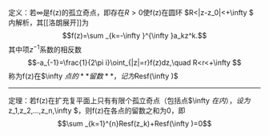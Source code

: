 定义：若$\infty$是f(z)的孤立奇点，即存在$R>0$使f(z)在圆环 $R<|z-z_0|<+\infty $ 内解析，其[[洛朗展开]]为
$$f(z)=\sum _{k=-\infty }^{\infty }a_kz^k.$$
其中项$z^{-1}$系数的相反数
$$-a_{-1}=\frac{1}{2\pi i}\oint_{|z|=r}f(z)dz,\quad R<r<+\infty $$
称为f(z)在$\infty $点的**留数**，记为$Resf(\infty )$

---
定理：若f(z)在扩充复平面上只有有限个孤立奇点（包括点$\infty $在内），设为$z_1,z_2,...,z_n,\infty $，则f(z)在各点的留数之和为0，即
$$\sum _{k=1}^{n}Resf(z_k)+Resf(\infty )=0$$